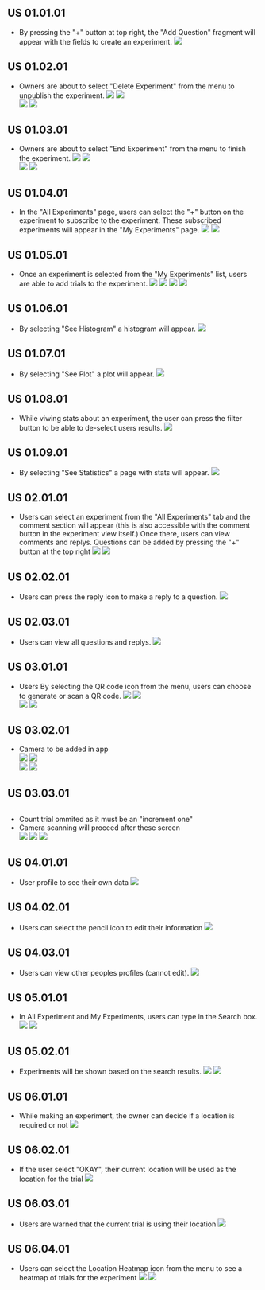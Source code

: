 ## US 01.01.01
* By pressing the "+" button at top right, the "Add Question" fragment will appear with the fields to create an experiment.
![](Add%20Experiment.png)
## US 01.02.01
* Owners are about to select "Delete Experiment" from the menu to unpublish the experiment.
![](Binomial%20Trial%20Hmaburger.png)
![](Non-Negative%20Integer%20Count%20Trial%20Hamburger.png)  
![](Measurement%20Trial%20Hamburger.png)
![](Count%20Trial%20Hamburger.png)
## US 01.03.01
* Owners are about to select "End Experiment" from the menu to finish the experiment.
![](Binomial%20Trial%20Hmaburger.png)
![](Non-Negative%20Integer%20Count%20Trial%20Hamburger.png)  
![](Measurement%20Trial%20Hamburger.png)
![](Count%20Trial%20Hamburger.png)
## US 01.04.01
* In the "All Experiments" page, users can select the "+" button on the experiment to subscribe to the experiment. These subscribed experiments will appear in the "My Experiments" page.
![](Home%20Screen.png)
![](My%20Experiments.png)
## US 01.05.01
* Once an experiment is selected from the "My Experiments" list, users are able to add trials to the experiment.
![](Count%20Trial.png)
![](Binomial%20Trial.png)
![](Measurement%20Trial.png)
![](Non-Negative%20Integer%20Count%20Trial.png)
## US 01.06.01
* By selecting "See Histogram" a histogram will appear.
![](Histogram.png)
## US 01.07.01
* By selecting "See Plot" a plot will appear.
![](Plot.png)
## US 01.08.01
* While viwing stats about an experiment, the user can press the filter button to be able to de-select users results. 
![](User%20Filter.png)
## US 01.09.01
* By selecting "See Statistics" a page with stats will appear.
![](Statistics.png)
## US 02.01.01
* Users can select an experiment from the "All Experiments" tab and the comment section will appear (this is also accessible with the comment button in the experiment view itself.) Once there, users can view comments and replys. Questions can be added by pressing the "+" button at the top right
![](Comments.png)
![](Comments%20-%20%20Add%20Question.png)
## US 02.02.01
* Users can press the reply icon to make a reply to a question.
![](Comments%20-%20%20Add%20Reply.png)
## US 02.03.01
* Users can view all questions and replys.
![](Comments.png)
## US 03.01.01
* Users By selecting the QR code icon from the menu, users can choose to generate or scan a QR code.
![](Binomial%20Trial%20QR%20Popout.png)
![](Count%20Trial%20QR%20Popout.png)  
![](Measurement%20Trial%20QR%20Popout.png)
![](Non-Negative%20Integer%20Count%20Trial%20QR%20Popout.png)
## US 03.02.01
* Camera to be added in app  
![](Binomial%20Trial%20QR%20Popout.png)
![](Count%20Trial%20QR%20Popout.png)  
![](Measurement%20Trial%20QR%20Popout.png)
![](Non-Negative%20Integer%20Count%20Trial%20QR%20Popout.png)
## US 03.03.01
![]()
* Count trial ommited as it must be an "increment one"
* Camera scanning will proceed after these screen  
![](Binomial%20Trial%20BC%20Popout.png)
![](Measurement%20Trial%20BC%20Popout.png)
![](Non-Negative%20Integer%20Count%20Trial%20BC%20Popout.png)
## US 04.01.01
* User profile to see their own data
![](My%20Profile.png)
## US 04.02.01
* Users can select the pencil icon to edit their information
![](My%20Profile.png)
## US 04.03.01
* Users can view other peoples profiles (cannot edit).
![](Comments%20-%20Profile.png)
## US 05.01.01
* In All Experiment and My Experiments, users can type in the Search box.
![](My%20Experiments.png)
![](Home%20Screen.png)
## US 05.02.01
* Experiments will be shown based on the search results.
![](My%20Experiments.png)
![](Home%20Screen.png)
## US 06.01.01
* While making an experiment, the owner can decide if a location is required or not
![](Add%20Experiment.png)
## US 06.02.01
* If the user select "OKAY", their current location will be used as the location for the trial
![](Geolocation%20Warning%20Popup.png)
## US 06.03.01
* Users are warned that the current trial is using their location
![](Geolocation%20Warning%20Popup.png)
## US 06.04.01
* Users can select the Location Heatmap icon from the menu to see a heatmap of trials for the experiment
![](Count%20Trial%20Hamburger.png)
![](Count%20Trial%20Map%20Popout.png)

